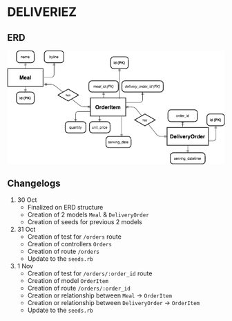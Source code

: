 # DELIVERIEZ

## ERD

![ERD](/vendor/assets/images/erd.png "ERD")

## Changelogs
1. 30 Oct
   - Finalized on ERD structure
   - Creation of 2 models `Meal` & `DeliveryOrder`
   - Creation of seeds for previous 2 models
2. 31 Oct
   - Creation of test for `/orders` route
   - Creation of controllers `Orders`
   - Creation of route `/orders`
   - Update to the `seeds.rb`
3. 1 Nov
    - Creation of test for `/orders/:order_id` route
    - Creation of model `OrderItem`
    - Creation of route `/orders/:order_id`
    - Creation or relationship between `Meal` -> `OrderItem`
    - Creation or relationship between `DeliveryOrder` -> `OrderItem`
    - Update to the `seeds.rb`
